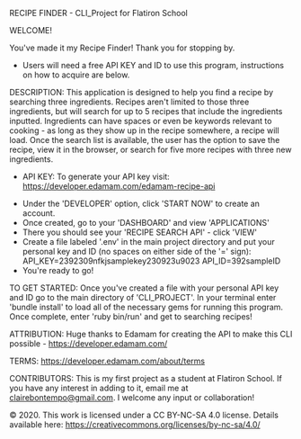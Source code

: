 RECIPE FINDER - CLI_Project for Flatiron School

WELCOME! 

You've made it my Recipe Finder! Thank you for stopping by. 
* Users will need a free API KEY and ID to use this program, instructions on how to acquire are below.


DESCRIPTION: This application is designed to help you find a recipe by searching three ingredients. Recipes aren't limited to those three ingredients, but will search for up to 5 recipes that include the ingredients inputted. Ingredients can have spaces or even be keywords relevant to cooking - as long as they show up in the recipe somewhere, a recipe will load. Once the search list is available, the user has the option to save the recipe, view it in the browser, or search for five more recipes with three new ingredients.

* API KEY: To generate your API key visit: https://developer.edamam.com/edamam-recipe-api 
- Under the 'DEVELOPER' option, click 'START NOW' to create an account.
- Once created, go to your 'DASHBOARD' and view 'APPLICATIONS'
- There you should see your 'RECIPE SEARCH API' - click 'VIEW'
- Create a file labeled '.env' in the main project directory and put your personal key and ID (no spaces on either side of the '=' sign):
    API_KEY=2392309nfkjsamplekey230923u9023
    API_ID=392sampleID
- You're ready to go!

TO GET STARTED: Once you've created a file with your personal API key and ID go to the main directory of 'CLI_PROJECT'. In your terminal enter 'bundle install' to load all of the necessary gems for running this program. Once complete, enter 'ruby bin/run' and get to searching recipes! 


ATTRIBUTION: Huge thanks to Edamam for creating the API to make this CLI possible - https://developer.edamam.com/ 

TERMS: https://developer.edamam.com/about/terms

CONTRIBUTORS: This is my first project as a student at Flatiron School. If you have any interest in adding to it, email me at clairebontempo@gmail.com. I welcome any input or collaboration! 

© 2020. This work is licensed under a CC BY-NC-SA 4.0 license. Details available here: https://creativecommons.org/licenses/by-nc-sa/4.0/

